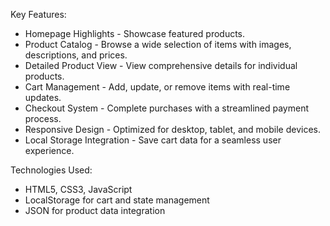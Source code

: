 Key Features:

* Homepage Highlights - Showcase featured products.
* Product Catalog - Browse a wide selection of items with images, descriptions, and prices.
* Detailed Product View - View comprehensive details for individual products.
* Cart Management - Add, update, or remove items with real-time updates.
* Checkout System - Complete purchases with a streamlined payment process.
* Responsive Design - Optimized for desktop, tablet, and mobile devices. 
* Local Storage Integration - Save cart data for a seamless user experience.

Technologies Used:

* HTML5, CSS3, JavaScript
* LocalStorage for cart and state management
* JSON for product data integration
